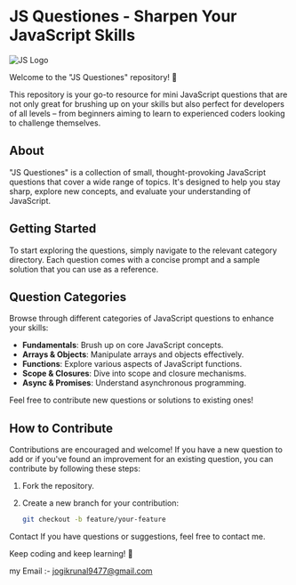 # JS Questiones - Sharpen Your JavaScript Skills

![JS Logo](https://upload.wikimedia.org/wikipedia/commons/6/6a/JavaScript-logo.png)

Welcome to the "JS Questiones" repository! 🚀

This repository is your go-to resource for mini JavaScript questions that are not only great for brushing up on your skills but also perfect for developers of all levels – from beginners aiming to learn to experienced coders looking to challenge themselves.


## About

"JS Questiones" is a collection of small, thought-provoking JavaScript questions that cover a wide range of topics. It's designed to help you stay sharp, explore new concepts, and evaluate your understanding of JavaScript.

## Getting Started

To start exploring the questions, simply navigate to the relevant category directory. Each question comes with a concise prompt and a sample solution that you can use as a reference.

## Question Categories

Browse through different categories of JavaScript questions to enhance your skills:

- **Fundamentals**: Brush up on core JavaScript concepts.
- **Arrays & Objects**: Manipulate arrays and objects effectively.
- **Functions**: Explore various aspects of JavaScript functions.
- **Scope & Closures**: Dive into scope and closure mechanisms.
- **Async & Promises**: Understand asynchronous programming.

Feel free to contribute new questions or solutions to existing ones!

## How to Contribute

Contributions are encouraged and welcome! If you have a new question to add or if you've found an improvement for an existing question, you can contribute by following these steps:

1. Fork the repository.

2. Create a new branch for your contribution:
   ```sh
   git checkout -b feature/your-feature

Contact
If you have questions or suggestions, feel free to contact me.

Keep coding and keep learning! 🚀

my Email :- jogikrunal9477@gmail.com
